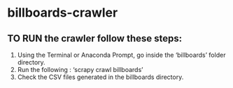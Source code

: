 # billboards-crawler
## TO RUN the crawler follow these steps:
1.	Using the Terminal or Anaconda Prompt, go inside the ‘billboards’ folder directory.
2.	Run the following : ‘scrapy crawl billboards’
3.	Check the CSV files generated in the billboards directory.
